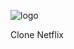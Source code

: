 ![logo](https://github.com/user-attachments/assets/9134b574-c9bf-4334-a78f-d3f5c96bc388)

Clone Netflix

``````
